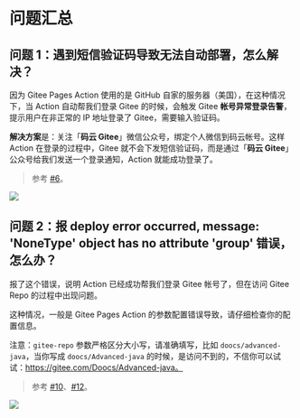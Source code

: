 # 问题汇总

## 问题 1：遇到短信验证码导致无法自动部署，怎么解决？

因为 Gitee Pages Action 使用的是 GitHub 自家的服务器（美国），在这种情况下，当 Action 自动帮我们登录 Gitee 的时候，会触发 Gitee **帐号异常登录告警**，提示用户在非正常的 IP 地址登录了 Gitee，需要输入验证码。

**解决方案**是：关注「**码云 Gitee**」​微信公众号，绑定个人微信到码云帐号。这样 Action 在登录的过程中，Gitee 就不会下发短信验证码，而是通过「**码云 Gitee**」公众号给我们发送一个登录通知，Action 就能成功登录了。

> 参考 [#6](https://github.com/yanglbme/gitee-pages-action/issues/6)。

![](https://cdn.jsdelivr.net/gh/yanglbme/gitee-pages-action/images/gitee_notification.png)

## 问题 2：报 deploy error occurred, message: 'NoneType' object has no attribute 'group' 错误，怎么办？

报了这个错误，说明 Action 已经成功帮我们登录 Gitee 帐号了，但在访问 Gitee Repo 的过程中出现问题。

这种情况，一般是 Gitee Pages Action 的参数配置错误导致，请仔细检查你的配置信息。

注意：`gitee-repo` 参数严格区分大小写，请准确填写，比如 `doocs/advanced-java`，当你写成 `doocs/Advanced-java` 的时候，是访问不到的，不信你可以试试：https://gitee.com/Doocs/Advanced-java。

> 参考 [#10](https://github.com/yanglbme/gitee-pages-action/issues/10)、[#12](https://github.com/yanglbme/gitee-pages-action/issues/12)。

![](https://cdn.jsdelivr.net/gh/yanglbme/gitee-pages-action/images/404.png)